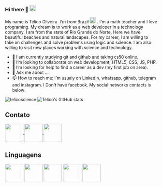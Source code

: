 ### Hi there 👋   <img src="https://www.kindpng.com/picc/m/130-1309274_br-brazil-flag-icon-brasil-flag-hd-png.png" height=20>


<!--
**telicoscience/telicoscience** is a ✨ _special_ ✨ repository because its `README.md` (this file) appears on your GitHub profile.

Here are some ideas to get you started:-->
My name is Télico Oliveira. I'm from Brazil  <img src="https://www.kindpng.com/picc/m/130-1309274_br-brazil-flag-icon-brasil-flag-hd-png.png" height=20> . I'm a math teacher and I love programing. My dream is to work as a web developer in a technology company. I am from the state of Rio Grande do Norte. Here we have beautiful beaches and natural landscapes. For my career, I am willing to take on challenges and solve problems using logic and science. I am also willing to visit new places working with science and technology.

- 🌱 I am currently studying git and github and taking cs50 online.
- 👯 I’m looking to collaborate on web development, HTML5, CSS, JS, PHP. 
- 🤔 I’m looking for help to find a career as a dev (my first job on area). 
- 💬 Ask me about ...
- 📫 How to reach me: I'm usualy on LinkedIn, whatsapp, github, telegram and instagram. I Don't have facebook. My social networks contacts is below:  



<p><img align="left" src="https://github-readme-stats.vercel.app/api/top-langs?username=telicoscience&show_icons=true&locale=en&layout=compact&theme=dark" alt="telicoscience" /></p>

![Télico's GitHub stats](https://github-readme-stats.vercel.app/api?username=telicoscience&theme=dark&show_icons=true)

## Contato 
<a href = "https://www.linkedin.com/in/telicoscience/">
<img src="https://cdn.jsdelivr.net/gh/devicons/devicon/icons/linkedin/linkedin-original.svg" align="center" heigth="50" width="60"/>
</a>

<a href = "https://api.whatsapp.com/send?phone=5584991319990 ">
<img src="https://logodownload.org/wp-content/uploads/2015/04/whatsapp-logo-1.png" align="center" heigth="50" width="60"/>
</a>

<a href = "https://www.instagram.com/telico.oliveira/">
<img src="https://logodownload.org/wp-content/uploads/2017/04/instagram-logo.png" align="center" heigth="50" width="60"/>
</a>


## Linguagens 
<div>
<img src="https://cdn.jsdelivr.net/gh/devicons/devicon/icons/html5/html5-original-wordmark.svg" align="center" heigth="50" width="60"/>
  <img src="https://cdn.jsdelivr.net/gh/devicons/devicon/icons/css3/css3-original-wordmark.svg" align="center" heigth="50" width="60"/>
  <img src="https://cdn.jsdelivr.net/gh/devicons/devicon/icons/javascript/javascript-original.svg" align="center" heigth="50" width="60"/>
  <img src="https://cdn.jsdelivr.net/gh/devicons/devicon/icons/php/php-original.svg" align="center" heigth="50" width="60"/>
  <img src="https://cdn.jsdelivr.net/gh/devicons/devicon/icons/python/python-original.svg" align="center" heigth="50" width="60"/>





</div>
